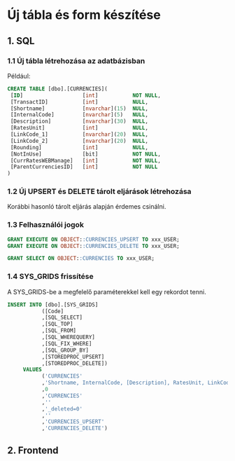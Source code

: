 # Új tábla és form készítése

## 1. SQL

### 1.1 Új tábla létrehozása az adatbázisban

Például:

```sql
CREATE TABLE [dbo].[CURRENCIES](
 [ID]                   [int]           NOT NULL,
 [TransactID]           [int]           NULL,
 [Shortname]            [nvarchar](15)  NULL,
 [InternalCode]         [nvarchar](5)   NULL,
 [Description]          [nvarchar](30)  NULL,
 [RatesUnit]            [int]           NULL,
 [LinkCode_1]           [nvarchar](20)  NULL,
 [LinkCode_2]           [nvarchar](20)  NULL,
 [Rounding]             [int]           NULL,
 [NotInUse]             [bit]           NOT NULL,
 [CurrRatesWEBManage]   [int]           NOT NULL,
 [ParentCurrenciesID]   [int]           NOT NULL
)
```

### 1.2 Új UPSERT és DELETE tárolt eljárások létrehozása

Korábbi hasonló tárolt eljárás alapján érdemes csinálni.

### 1.3 Felhasználói jogok

```sql
GRANT EXECUTE ON OBJECT::CURRENCIES_UPSERT TO xxx_USER;
GRANT EXECUTE ON OBJECT::CURRENCIES_DELETE TO xxx_USER;

GRANT SELECT ON OBJECT::CURRENCIES TO xxx_USER;
```

### 1.4 SYS_GRIDS frissítése

A SYS_GRIDS-be a megfelelő paraméterekkel kell egy rekordot tenni.

```sql
INSERT INTO [dbo].[SYS_GRIDS]
           ([Code]
           ,[SQL_SELECT]
           ,[SQL_TOP]
           ,[SQL_FROM]
           ,[SQL_WHEREQUERY]
           ,[SQL_FIX_WHERE]
           ,[SQL_GROUP_BY]
           ,[STOREDPROC_UPSERT]
           ,[STOREDPROC_DELETE])
     VALUES
           ('CURRENCIES'
           ,'Shortname, InternalCode, [Description], RatesUnit, LinkCode_1, LinkCode_2, Rounding, NotInUse, CurrRatesWEBManage, ParentCurrenciesID'
           ,0
           ,'CURRENCIES'
           ,''
           ,'_deleted=0'
           ,''
           ,'CURRENCIES_UPSERT'
           ,'CURRENCIES_DELETE')
```

## 2. Frontend
